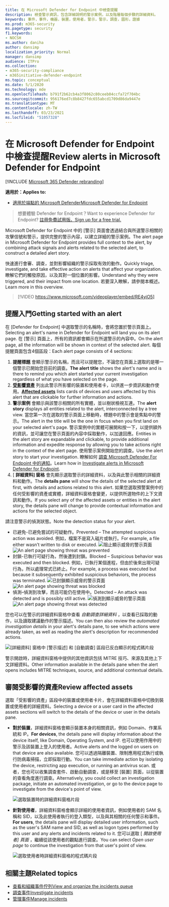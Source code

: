 ```yaml
---
title: 在 Microsoft Defender for Endpoint 中檢查提醒
description: 檢查警示資訊，包含詳細說明的警示案例，以及階層每個步驟的詳細資料。
keywords: 事件，事件，機器，裝置，使用者，警示，警示，調查，圖形，證據
ms.prod: m365-security
ms.pagetype: security
f1.keywords:
- NOCSH
ms.author: daniha
author: dansimp
localization_priority: Normal
manager: dansimp
audience: ITPro
ms.collection:
- m365-security-compliance
- m365initiative-defender-endpoint
ms.topic: conceptual
ms.date: 5/1/2020
ms.technology: mde
ms.openlocfilehash: b791f2b62cb4a3f8062c80ceeb04ccfa72f704bc
ms.sourcegitcommit: 956176ed7c8b8427fdc655abcd1709d86da9447e
ms.translationtype: MT
ms.contentlocale: zh-TW
ms.lasthandoff: 03/23/2021
ms.locfileid: "51057328"
---
```

# <a name="review-alerts-in-microsoft-defender-for-endpoint"></a><span data-ttu-id="c0ee3-104">在 Microsoft Defender for Endpoint 中檢查提醒</span><span class="sxs-lookup"><span data-stu-id="c0ee3-104">Review alerts in Microsoft Defender for Endpoint</span></span>

[!INCLUDE [Microsoft 365 Defender rebranding](../../includes/microsoft-defender.md)]


<span data-ttu-id="c0ee3-105">**適用於：**</span><span class="sxs-lookup"><span data-stu-id="c0ee3-105">**Applies to:**</span></span>
- [<span data-ttu-id="c0ee3-106">適用於端點的 Microsoft Defender</span><span class="sxs-lookup"><span data-stu-id="c0ee3-106">Microsoft Defender for Endpoint</span></span>](https://go.microsoft.com/fwlink/?linkid=2154037)

><span data-ttu-id="c0ee3-107">想要體驗 Defender for Endpoint？</span><span class="sxs-lookup"><span data-stu-id="c0ee3-107">Want to experience Defender for Endpoint?</span></span> [<span data-ttu-id="c0ee3-108">註冊免費試用版。</span><span class="sxs-lookup"><span data-stu-id="c0ee3-108">Sign up for a free trial.</span></span>](https://www.microsoft.com/microsoft-365/windows/microsoft-defender-atp?ocid=docs-wdatp-managealerts-abovefoldlink)

<span data-ttu-id="c0ee3-109">Microsoft Defender for Endpoint 中的 [警示] 頁面會透過結合與所選警示相關的攻擊信號和警示，提供完整的警示內容，以建立詳細的警示案例。</span><span class="sxs-lookup"><span data-stu-id="c0ee3-109">The alert page in Microsoft Defender for Endpoint provides full context to the alert, by combining attack signals and alerts related to the selected alert, to construct a detailed alert story.</span></span>

<span data-ttu-id="c0ee3-110">快速進行會審、調查，並對影響組織的警示採取有效的動作。</span><span class="sxs-lookup"><span data-stu-id="c0ee3-110">Quickly triage, investigate, and take effective action on alerts that affect your organization.</span></span> <span data-ttu-id="c0ee3-111">瞭解它們的觸發原因，以及其對一個位置的影響。</span><span class="sxs-lookup"><span data-stu-id="c0ee3-111">Understand why they were triggered, and their impact from one location.</span></span> <span data-ttu-id="c0ee3-112">若要深入瞭解，請參閱本概述。</span><span class="sxs-lookup"><span data-stu-id="c0ee3-112">Learn more in this overview.</span></span>

> [!VIDEO https://www.microsoft.com/videoplayer/embed/RE4yiO5]

## <a name="getting-started-with-an-alert"></a><span data-ttu-id="c0ee3-113">提醒入門</span><span class="sxs-lookup"><span data-stu-id="c0ee3-113">Getting started with an alert</span></span>

<span data-ttu-id="c0ee3-114">在 [Defender for Endpoint] 中選取警示的名稱時，會將您置於警示頁面上。</span><span class="sxs-lookup"><span data-stu-id="c0ee3-114">Selecting an alert's name in Defender for Endpoint will land you on its alert page.</span></span> <span data-ttu-id="c0ee3-115">在 [警示] 頁面上，所有的資訊都會顯示在所選警示的內容中。</span><span class="sxs-lookup"><span data-stu-id="c0ee3-115">On the alert page, all the information will be shown in context of the selected alert.</span></span> <span data-ttu-id="c0ee3-116">每個提醒頁面包含4個區段：</span><span class="sxs-lookup"><span data-stu-id="c0ee3-116">Each alert page consists of 4 sections:</span></span>

1. <span data-ttu-id="c0ee3-117">**提醒標題** 會顯示警示的名稱，而且可以提醒您，不論您在頁面上選取的是哪一個警示已開始您目前的調查。</span><span class="sxs-lookup"><span data-stu-id="c0ee3-117">**The alert title** shows the alert's name and is there to remind you which alert started your current investigation regardless of what you have selected on the page.</span></span>
2. <span data-ttu-id="c0ee3-118">[**受影響資產**](#review-affected-assets) 列出此警示所影響的裝置和使用者卡，以供進一步資訊和動作使用。</span><span class="sxs-lookup"><span data-stu-id="c0ee3-118">[**Affected assets**](#review-affected-assets) lists cards of devices and users affected by this alert that are clickable for further information and actions.</span></span>
3. <span data-ttu-id="c0ee3-119">**警示案例** 會顯示與該警示相關的所有實體，並以樹狀檢視互連。</span><span class="sxs-lookup"><span data-stu-id="c0ee3-119">The **alert story** displays all entities related to the alert, interconnected by a tree view.</span></span> <span data-ttu-id="c0ee3-120">當您第一次在選取的警示頁面上移動時，標題中的警示會是焦點中的警示。</span><span class="sxs-lookup"><span data-stu-id="c0ee3-120">The alert in the title will be the one in focus when you first land on your selected alert's page.</span></span> <span data-ttu-id="c0ee3-121">警示案例中的實體可展開和按一下，以提供額外的資訊，並可讓您在警示頁面的內容中採取動作，以加速回應。</span><span class="sxs-lookup"><span data-stu-id="c0ee3-121">Entities in the alert story are expandable and clickable, to provide additional information and expedite response by allowing you to take actions right in the context of the alert page.</span></span> <span data-ttu-id="c0ee3-122">使用警示案例開始您的調查。</span><span class="sxs-lookup"><span data-stu-id="c0ee3-122">Use the alert story to start your investigation.</span></span> <span data-ttu-id="c0ee3-123">瞭解如何 [調查 Microsoft Defender For Endpoint 中的通知](https://docs.microsoft.com/microsoft-365/security/defender-endpoint/investigate-alerts)。</span><span class="sxs-lookup"><span data-stu-id="c0ee3-123">Learn how in [Investigate alerts in Microsoft Defender for Endpoint](https://docs.microsoft.com/microsoft-365/security/defender-endpoint/investigate-alerts).</span></span>
4. <span data-ttu-id="c0ee3-124">[ **詳細資料] 窗格** 會先顯示選取警示的詳細資料，以及與此警示相關的詳細資料和動作。</span><span class="sxs-lookup"><span data-stu-id="c0ee3-124">The **details pane** will show the details of the selected alert at first, with details and actions related to this alert.</span></span> <span data-ttu-id="c0ee3-125">如果您選取預警案例中的任何受影響的資產或實體，詳細資料窗格會變更，以提供所選物件的上下文資訊和動作。</span><span class="sxs-lookup"><span data-stu-id="c0ee3-125">If you select any of the affected assets or entities in the alert story, the details pane will change to provide contextual information and actions for the selected object.</span></span>

<span data-ttu-id="c0ee3-126">請注意警示的偵測狀態。</span><span class="sxs-lookup"><span data-stu-id="c0ee3-126">Note the detection status for your alert.</span></span> 
- <span data-ttu-id="c0ee3-127">已避免-已避免嘗試的可疑動作。</span><span class="sxs-lookup"><span data-stu-id="c0ee3-127">Prevented – The attempted suspicious action was avoided.</span></span> <span data-ttu-id="c0ee3-128">例如，檔案不是寫入磁片或執行。</span><span class="sxs-lookup"><span data-stu-id="c0ee3-128">For example, a file either wasn’t written to disk or executed.</span></span>
<span data-ttu-id="c0ee3-129">![阻止顯示威脅的警示頁面](images/detstat-prevented.png)</span><span class="sxs-lookup"><span data-stu-id="c0ee3-129">![An alert page showing threat was prevented](images/detstat-prevented.png)</span></span>
- <span data-ttu-id="c0ee3-130">封鎖-已執行可疑行為，然後遭到封鎖。</span><span class="sxs-lookup"><span data-stu-id="c0ee3-130">Blocked – Suspicious behavior was executed and then blocked.</span></span> <span data-ttu-id="c0ee3-131">例如，已執行某個進程，但由於後來出現可疑行為，所以處理常式已終止。</span><span class="sxs-lookup"><span data-stu-id="c0ee3-131">For example, a process was executed but because it subsequently exhibited suspicious behaviors, the process was terminated.</span></span>
<span data-ttu-id="c0ee3-132">![已封鎖顯示威脅的警示頁面](images/detstat-blocked.png)</span><span class="sxs-lookup"><span data-stu-id="c0ee3-132">![An alert page showing threat was blocked](images/detstat-blocked.png)</span></span>
- <span data-ttu-id="c0ee3-133">偵測–偵測到攻擊，而且可能仍在使用中。</span><span class="sxs-lookup"><span data-stu-id="c0ee3-133">Detected – An attack was detected and is possibly still active.</span></span>
<span data-ttu-id="c0ee3-134">![偵測到顯示威脅的警示頁面](images/detstat-detected.png)</span><span class="sxs-lookup"><span data-stu-id="c0ee3-134">![An alert page showing threat was detected](images/detstat-detected.png)</span></span>




<span data-ttu-id="c0ee3-135">您也可以在警示的詳細資料窗格中查看 *自動調查詳細資料* ，以查看已採取的動作，以及讀取建議動作的警示描述。</span><span class="sxs-lookup"><span data-stu-id="c0ee3-135">You can then also review the *automated investigation details* in your alert's details pane, to see which actions were already taken, as well as reading the alert's description for recommended actions.</span></span>

![[詳細資料] 窗格中 [警示描述] 和 [自動調查] 區段已反白顯示的程式碼片段](images/alert-air-and-alert-description.png)

<span data-ttu-id="c0ee3-137">警示開啟時，詳細資料窗格中提供的其他資訊包括 MITRE 技巧、來源及其他上下文詳細資料。</span><span class="sxs-lookup"><span data-stu-id="c0ee3-137">Other information available in the details pane when the alert opens includes MITRE techniques, source, and additional contextual details.</span></span>




## <a name="review-affected-assets"></a><span data-ttu-id="c0ee3-138">審閱受影響的資產</span><span class="sxs-lookup"><span data-stu-id="c0ee3-138">Review affected assets</span></span>

<span data-ttu-id="c0ee3-139">選取「受影響的資產」區段中的裝置或使用者卡片，會在詳細資料窗格中切換到裝置或使用者的詳細資料。</span><span class="sxs-lookup"><span data-stu-id="c0ee3-139">Selecting a device or a user card in the affected assets sections will switch to the details of the device or user in the details pane.</span></span>

- <span data-ttu-id="c0ee3-140">**對於裝置**，詳細資料窗格會顯示裝置本身的相關資訊，例如 Domain、作業系統和 IP。</span><span class="sxs-lookup"><span data-stu-id="c0ee3-140">**For devices**, the details pane will display information about the device itself, like Domain, Operating System, and IP.</span></span> <span data-ttu-id="c0ee3-141">也可以使用作用中的警示及該裝置上登入的使用者。</span><span class="sxs-lookup"><span data-stu-id="c0ee3-141">Active alerts and the logged on users on that device are also available.</span></span> <span data-ttu-id="c0ee3-142">您可以透過隔離裝置、限制應用程式執行或執行防病毒掃描，立即採取行動。</span><span class="sxs-lookup"><span data-stu-id="c0ee3-142">You can take immediate action by isolating the device, restricting app execution, or running an antivirus scan.</span></span> <span data-ttu-id="c0ee3-143">或者，您也可以收集調查套件、啟動自動調查，或是移至 [裝置] 頁面，以從裝置的查看角度進行調查。</span><span class="sxs-lookup"><span data-stu-id="c0ee3-143">Alternatively, you could collect an investigation package, initiate an automated investigation, or go to the device page to investigate from the device's point of view.</span></span>

   ![選取裝置時的詳細資料窗格片段](images/device-page-details.png)

- <span data-ttu-id="c0ee3-145">**針對使用者**，詳細資料窗格會顯示詳細的使用者資訊，例如使用者的 SAM 名稱和 SID，以及此使用者執行的登入類型，以及與其相關的任何警示和事件。</span><span class="sxs-lookup"><span data-stu-id="c0ee3-145">**For users**, the details pane will display detailed user information, such as the user's SAM name and SID, as well as logon types performed by this user and any alerts and incidents related to it.</span></span> <span data-ttu-id="c0ee3-146">您可以選取 [ *開啟使用者] 頁面* ，繼續從該使用者的觀點進行調查。</span><span class="sxs-lookup"><span data-stu-id="c0ee3-146">You can select *Open user page* to continue the investigation from that user's point of view.</span></span>

   ![選取使用者時詳細資料窗格的程式碼片段](images/user-page-details.png)


## <a name="related-topics"></a><span data-ttu-id="c0ee3-148">相關主題</span><span class="sxs-lookup"><span data-stu-id="c0ee3-148">Related topics</span></span>

- [<span data-ttu-id="c0ee3-149">查看和組織事件佇列</span><span class="sxs-lookup"><span data-stu-id="c0ee3-149">View and organize the incidents queue</span></span>](view-incidents-queue.md)
- [<span data-ttu-id="c0ee3-150">調查事件</span><span class="sxs-lookup"><span data-stu-id="c0ee3-150">Investigate incidents</span></span>](investigate-incidents.md)
- [<span data-ttu-id="c0ee3-151">管理事件</span><span class="sxs-lookup"><span data-stu-id="c0ee3-151">Manage incidents</span></span>](manage-incidents.md)
